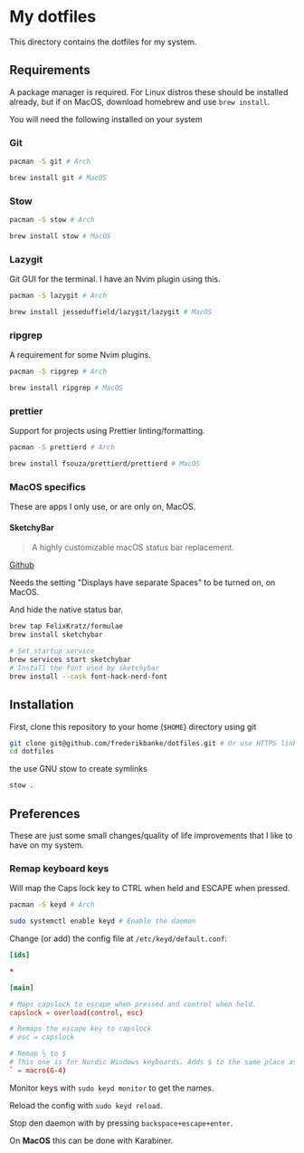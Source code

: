 # My dotfiles

This directory contains the dotfiles for my system.

## Requirements

A package manager is required. For Linux distros these should be installed already, but if on MacOS, download homebrew and use `brew install`.

You will need the following installed on your system

### Git

```bash
pacman -S git # Arch

brew install git # MacOS
```

### Stow

```bash
pacman -S stow # Arch

brew install stow # MacOS
```

### Lazygit

Git GUI for the terminal. I have an Nvim plugin using this.

```bash
pacman -S lazygit # Arch

brew install jesseduffield/lazygit/lazygit # MacOS
```
### ripgrep

A requirement for some Nvim plugins.

```bash
pacman -S ripgrep # Arch

brew install ripgrep # MacOS
```

### prettier

Support for projects using Prettier linting/formatting.

```bash
pacman -S prettierd # Arch

brew install fsouza/prettierd/prettierd # MacOS
```

### MacOS specifics

These are apps I only use, or are only on, MacOS.

#### SketchyBar

> A highly customizable macOS status bar replacement.

[Github](https://github.com/FelixKratz/SketchyBar?tab=readme-ov-file)

Needs the setting "Displays have separate Spaces" to be turned on, on MacOS.

And hide the native status bar.

```bash
brew tap FelixKratz/formulae
brew install sketchybar

# Set startup service
brew services start sketchybar
# Install the font used by sketchybar
brew install --cask font-hack-nerd-font
```

## Installation

First, clone this repository to your home (`$HOME`) directory using git

```bash
git clone git@github.com/frederikbanke/dotfiles.git # Or use HTTPS link
cd dotfiles
```

the use GNU stow to create symlinks

```bash
stow .
```

## Preferences

These are just some small changes/quality of life improvements that I like to have on my system.

### Remap keyboard keys
Will map the Caps lock key to CTRL when held and ESCAPE when pressed.

```bash
pacman -S keyd # Arch

sudo systemctl enable keyd # Enable the daemon
```

Change (or add) the config file at `/etc/keyd/default.conf`:

```conf
[ids]

*

[main]

# Maps capslock to escape when pressed and control when held.
capslock = overload(control, esc)

# Remaps the escape key to capslock
# esc = capslock

# Remap ½ to $
# This one is for Nordic Windows keyboards. Adds $ to the same place as it is on a MacOS keyboad.
` = macro(G-4)
```

Monitor keys with `sudo keyd monitor` to get the names.

Reload the config with `sudo keyd reload`.

Stop den daemon with by pressing `backspace+escape+enter`.

On **MacOS** this can be done with Karabiner.

